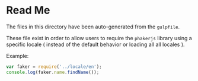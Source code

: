 # Read Me

The files in this directory have been auto-generated from the `gulpfile`.

These file exist in order to allow users to require the `phakerjs` library using a specific locale ( instead of the default behavior or loading all all locales ).

Example:

``` js
var faker = require('../locale/en');
console.log(faker.name.findName());
```
